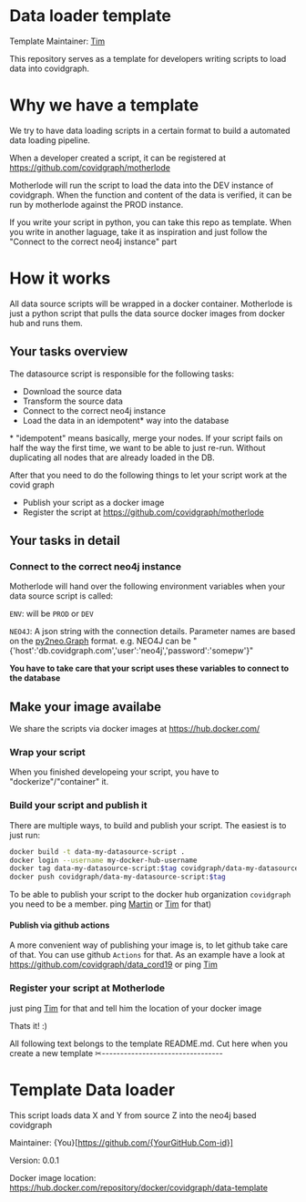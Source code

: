 # Data loader template

Template Maintainer: [Tim](https://github.com/motey)

This repository serves as a template for developers writing scripts to load data into covidgraph.

# Why we have a template

We try to have data loading scripts in a certain format to build a automated data loading pipeline.

When a developer created a script, it can be registered at https://github.com/covidgraph/motherlode

Motherlode will run the script to load the data into the DEV instance of covidgraph.
When the function and content of the data is verified, it can be run by motherlode against the PROD instance.

If you write your script in python, you can take this repo as template. When you write in another laguage, take it as inspiration and just follow the "Connect to the correct neo4j instance" part

# How it works

All data source scripts will be wrapped in a docker container. Motherlode is just a python script that pulls the data source docker images from docker hub and runs them.

## Your tasks overview

The datasource script is responsible for the following tasks:

- Download the source data
- Transform the source data
- Connect to the correct neo4j instance
- Load the data in an idempotent\* way into the database

\* "idempotent" means basically, merge your nodes. If your script fails on half the way the first time, we want to be able to just re-run. Without duplicating all nodes that are already loaded in the DB.

After that you need to do the following things to let your script work at the covid graph

- Publish your script as a docker image
- Register the script at https://github.com/covidgraph/motherlode

## Your tasks in detail

### Connect to the correct neo4j instance

Motherlode will hand over the following environment variables when your data source script is called:

`ENV`: will be `PROD` or `DEV`

`NEO4J`: A json string with the connection details. Parameter names are based on the [py2neo.Graph](https://py2neo.org/2020.0/database/index.html#individual-settings) format. e.g. NEO4J can be "{'host':'db.covidgraph.com','user':'neo4j','password':'somepw'}"

**You have to take care that your script uses these variables to connect to the database**

## Make your image availabe

We share the scripts via docker images at https://hub.docker.com/

### Wrap your script

When you finished developeing your script, you have to "dockerize"/"container" it.

### Build your script and publish it

There are multiple ways, to build and publish your script.
The easiest is to just run:

```bash
docker build -t data-my-datasource-script .
docker login --username my-docker-hub-username
docker tag data-my-datasource-script:$tag covidgraph/data-my-datasource-script:version
docker push covidgraph/data-my-datasource-script:$tag
```

To be able to publish your script to the docker hub organization `covidgraph` you need to be a member. ping [Martin](https://github.com/mpreusse) or [Tim](https://github.com/motey) for that)

#### Publish via github actions

A more convenient way of publishing your image is, to let github take care of that. You can use github `Actions` for that.
As an example have a look at https://github.com/covidgraph/data_cord19 or ping [Tim](https://github.com/motey)

### Register your script at Motherlode

just ping [Tim](https://github.com/motey) for that and tell him the location of your docker image

Thats it! :)

All following text belongs to the template README.md. Cut here when you create a new template
✂---------------------------------

# Template Data loader

This script loads data X and Y from source Z into the neo4j based covidgraph

Maintainer: {You}[https://github.com/{YourGitHub.Com-id}]

Version: 0.0.1

Docker image location: https://hub.docker.com/repository/docker/covidgraph/data-template
